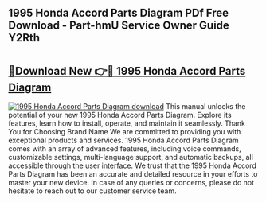 ## 1995 Honda Accord Parts Diagram PDf Free Download - Part-hmU Service Owner Guide Y2Rth

# <h2><a href="http://dfmuy66.blite.top/?on=1995+Honda+Accord+Parts+Diagram">🔗Download New 👉🔴 1995 Honda Accord Parts Diagram</a></h2>

[![1995 Honda Accord Parts Diagram download](https://i.imgur.com/lujVjoI.png)](http://dfmuy66.blite.top/?on=1995+Honda+Accord+Parts+Diagram)
This manual unlocks the potential of your new 1995 Honda Accord Parts Diagram. Explore its features, learn how to install, operate, and maintain it seamlessly. Thank You for Choosing Brand Name We are committed to providing you with exceptional products and services. 1995 Honda Accord Parts Diagram comes with an array of advanced features, including voice commands, customizable settings, multi-language support, and automatic backups, all accessible through the user interface. We trust that the 1995 Honda Accord Parts Diagram has been an accurate and detailed resource in your efforts to master your new device. In case of any queries or concerns, please do not hesitate to reach out to our customer service team.

